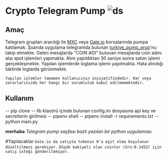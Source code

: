 # **Crypto Telegram Pump ![ds](https://www.resimyukle.org/images/2021/06/07/50b1d840e1608846b2c98c1b9a3cfa1a.png)**
## Amaç
Telegram grupları aracılığı ile [MXC](https://www.mxcio.co/auth/signup?inviteCode=19afq) veya [Gate.io](https://www.gate.io/ref/3924862) borsalarında pumpa katılamak.
Şuanda uygulama telegramda bulunan [turkiye_pump_grup](https://t.me/turkiye_pump_grup)'nu takip etmekte.
Gelen mesajlarda "COIN ADI"  bulunan mesajlarda coin adını alıp spot işlemleri yapmakta.
Alım yapıldıktan 30 saniye sonra satım işlemi gerçekleşmekte.
Yapılan işlemlerde loglama işlemi yapılmakta. Hata alındığı taktirde loglarda görünmekte.

    Yapılan işlemler tamamen kullanıcının insiyatifindedir. Kar veya zararlarınızda her hangi bir sorumluluk kabul edilmemektedir.


## Kullanım
-- pip clone 
-- lib klasörü içinde bulunan config.ini dosyasına api key ve secretlerin girilmesi
-- pipenv shell
-- pipenv install -r requirements.txt
-- python main.py



**merhaba**
_Telegram pump sayfası bazlı yazılan bir python uygulaması._

#Yapılacaklar
`Gate.io da satışta tokenın 0'a eşit olma koşulunun düzeltilmesi gerekiyor.`
`Düşük bakiyeli olan coinler (örn:0.1452) için satış isteği gönderilemiyor.`
